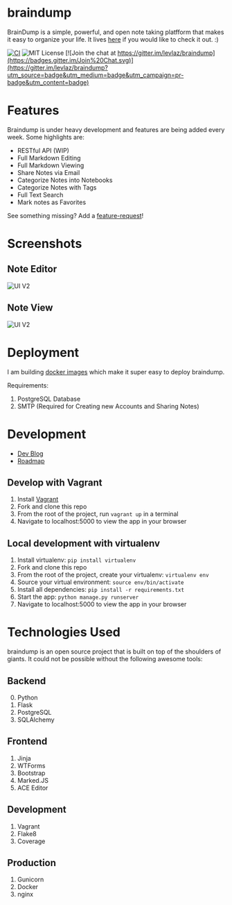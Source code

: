 # braindump

BrainDump is a simple, powerful, and open note taking platfform that makes it easy to organize your life. It lives [here](http://braindump.pw) if you would like to check it out. :)

[![CI](https://circleci.com/gh/levlaz/braindump.svg?style=shield&circle-token=:circle-token)](https://circleci.com/gh/levlaz/braindump) ![MIT License](https://img.shields.io/github/license/mashape/apistatus.svg) [![Join the chat at https://gitter.im/levlaz/braindump](https://badges.gitter.im/Join%20Chat.svg)](https://gitter.im/levlaz/braindump?utm_source=badge&utm_medium=badge&utm_campaign=pr-badge&utm_content=badge)

# Features

Braindump is under heavy development and features are being added every week. Some highlights are:

* RESTful API (WIP)
* Full Markdown Editing
* Full Markdown Viewing
* Share Notes via Email
* Categorize Notes into Notebooks
* Categorize Notes with Tags
* Full Text Search
* Mark notes as Favorites

See something missing? Add a [feature-request](https://github.com/levlaz/braindump/issues)!

# Screenshots

## Note Editor 
![UI V2](https://github.com/levlaz/braindump/blob/master/app/static/images/outer_edit.png)

## Note View 
![UI V2](https://github.com/levlaz/braindump/blob/master/app/static/images/outer_preview.png)

# Deployment

I am building [docker images](https://hub.docker.com/r/levlaz/braindump/) which make it super easy to deploy braindump.

Requirements:

1. PostgreSQL Database
2. SMTP (Required for Creating new Accounts and Sharing Notes)

# Development

* [Dev Blog](https://levlaz.org/tag/braindump/)
* [Roadmap](https://github.com/levlaz/braindump/issues?q=is%3Aopen+is%3Aissue+label%3Afeature)

## Develop with Vagrant

1. Install [Vagrant](https://www.vagrantup.com/)
2. Fork and clone this repo
3. From the root of the project, run `vagrant up` in a terminal
4. Navigate to localhost:5000 to view the app in your browser

## Local development with virtualenv

1. Install virtualenv: `pip install virtualenv`
2. Fork and clone this repo
3. From the root of the project, create your virtualenv: `virtualenv env`
4. Source your virtual environment: `source env/bin/activate`
5. Install all dependencies: `pip install -r requirements.txt`
6. Start the app: `python manage.py runserver`
7. Navigate to localhost:5000 to view the app in your browser

# Technologies Used

braindump is an open source project that is built on top of the shoulders of giants. It could not be possible without the following awesome tools:

## Backend
0. Python
1. Flask
2. PostgreSQL
3. SQLAlchemy

## Frontend
1. Jinja
2. WTForms
3. Bootstrap
4. Marked.JS
5. ACE Editor

## Development
1. Vagrant
2. Flake8
3. Coverage

## Production 
1. Gunicorn
2. Docker
3. nginx 

